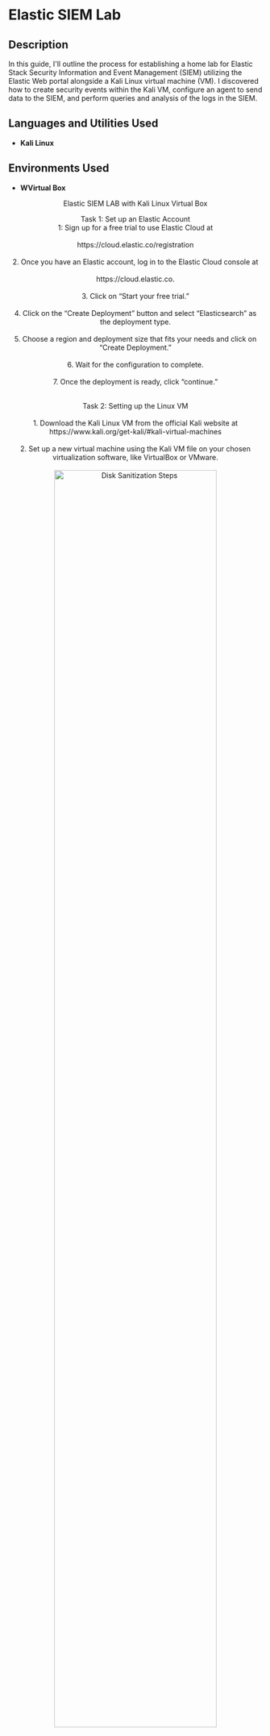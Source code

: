<h1>Elastic SIEM Lab</h1>


<h2>Description</h2>
In this guide, I'll outline the process for establishing a home lab for Elastic Stack Security Information and Event Management (SIEM) utilizing the Elastic Web portal alongside a Kali Linux virtual machine (VM). I discovered how to create security events within the Kali VM, configure an agent to send data to the SIEM, and perform queries and analysis of the logs in the SIEM. 

<h2>Languages and Utilities Used</h2>

- <b>Kali Linux</b>

<h2>Environments Used </h2>

- <b>WVirtual Box</b> 


<p align="center">
Elastic SIEM LAB with Kali Linux Virtual Box

<p align="center"> 
Task 1: Set up an Elastic Account
</br>
1: Sign up for a free trial to use Elastic Cloud at
</br>
</br>
https://cloud.elastic.co/registration
<br />
</br>
2. Once you have an Elastic account, log in to the Elastic Cloud console at
<br />
</br>
https://cloud.elastic.co.
</br>
</br>
3. Click on “Start your free trial.”
</br>
</br>
4. Click on the “Create Deployment” button and select “Elasticsearch” as the deployment type.
</br>
</br>
5. Choose a region and deployment size that fits your needs and click on “Create Deployment.”
</br>
</br>
6. Wait for the configuration to complete.
</br>
</br>
7. Once the deployment is ready, click “continue.”
</br>
</br>
<p align="center"> 
Task 2: Setting up the Linux VM
</br>
</br>
1. Download the Kali Linux VM from the official Kali website at
 <br/>
 https://www.kali.org/get-kali/#kali-virtual-machines
 </br>
 </br>
 2. Set up a new virtual machine using the Kali VM file on your chosen virtualization software, like VirtualBox or VMware.
 </br>
 </br>
 <img src="https://imgur.com/8JTfmyQ.png" height="80%" width="80%" alt="Disk Sanitization Steps"/>
 </br>
 </br>
 3. Start the VM and follow the on-screen prompts to install Kali.
 </br>
 </br>
 4. After the installation finishes, access the Kali VM by entering “kali” for both the username and password..
 </br>
 </br>

<p align="center"> 
Task 3: Setting up the Agent to Collect Logs
</br>
</br>
1. Sign in to your Elastic SIEM instance and go to the Integrations page by clicking on the main menu bar in Kibana at the top left and choosing “Integrations” from the list at the bottom.
<br/>
</br>
<img src="https://imgur.com/5VorLIh.png" height="80%" width="80%" alt="Disk Sanitization Steps"/>
<br />
<br />
2. Search for “Elastic Defend” and click on it to open the integration page.
</br>
</br>
<img src="https://imgur.com/UGAmjKe.png" height="80%" width="80%" alt="Disk Sanitization Steps"/>
</br>
</br>
3. Select “Install Elastic Defend” and follow the guidance provided on the integration page to set up the agent on your Kali VM.
</br>
</br>
<img src="https://imgur.com/FjP4QAa.png" height="80%" width="80%" alt="Disk Sanitization Steps"/>
</br>
</br>
4. Paste that command into the Kali terminal (command line).
<img src="https://imgur.com/nXOx0qW.png" height="80%" width="80%" alt="Disk Sanitization Steps"/>
</br>
</br>
5. After the agent installation is complete, which may take several minutes, you will receive a notification stating, “Elastic Agent has been successfully installed.” The agent will begin collecting and sending logs to your Elastic SIEM instance, but please allow some time for the logs to show up in the SIEM.
</br>
</br>
<img src="https://imgur.com/F4M3W2p.png" height="80%" width="80%" alt="Disk Sanitization Steps"/>
<p align="center"> 
Task 4: Generating Security Events on the Kali VM
</br>
</br>
If you are not using Kali, install Nmap on your Linux VM. Open a new Terminal and execute the following command to install it: `sudo apt-get install nmap`. If you are using Kali, Nmap is already included by default.
<br/>
 </br>
2. Perform a scan on the Kali machine by executing the command: `sudo nmap <vm-ip>`. Additionally, if your Kali VM is configured on a “bridged” network, you can also scan your host machine.
 <img src="https://imgur.com/G5TBYLL.png" height="80%" width="80%" alt="Disk Sanitization Steps"/>
<br />
<br />
3.This scan produces various security events, including the detection of open ports and the identification of services associated with those ports. Execute additional Nmap scans using commands like `nmap -sS <ip address>`, `nmap -sT <ip address>`, and `nmap -p- <ip address>`, among others.
</br>
</br>
<img src="https://imgur.com/oBAyRmQ.png" height="80%" width="80%" alt="Disk Sanitization Steps"/>
</br>
</br>
Task 5: Querying for Security Events in the Elastic SIEM
</br>
</br>
1.Within your Elastic Deployment, click on the menu icon at the top left, which features three horizontal lines, and then select the “Logs” tab found under “Observability” to access the logs from the Kali VM.
</br>
</br>
<img src="https://imgur.com/Y4ZPFqj.png" height="80%" width="80%" alt="Disk Sanitization Steps"/>
</br>
</br>
2. In the search bar, input a query to filter the logs. For instance, to find all logs associated with Nmap scans, you can use the query: `event.action: "nmap_scan"` or `process.args: "sudo"`.
</br>
</br>
3. Click on the “Search” button to execute the search query.
</br>
</br>
4. The results of your search query will appear in the table below. You can click on the three dots next to each event to access additional details.
</br>
</br>
<img src="https://imgur.com/G4KDvfN.png" height="80%" width="80%" alt="Disk Sanitization Steps"/>
<p align="center">
</br>
</br>
Task 6: Create a Dashboard to Visualize the Events
</br>
</br>
1.Navigate to the Elastic web portal at https://cloud.elastic.co/.
</br>
</br>
2. Click on the menu icon at the top left, then under “Analytics,” select “Dashboards.”
</br>
</br>
<img src="https://imgur.com/5h4bsZ3.png" height="80%" width="80%" alt="Disk Sanitization Steps"/>
<br />
</br>
3. Click the “Create dashboard” button located at the top right to initiate the creation of a new dashboard.
</br>
</br>
4. Select the “Create Visualization” button to add a new visualization to your dashboard.
</br>
</br>
5. Select “Area” or “Line” as the visualization type, depending on your preference. This will create a chart that shows the count of events over time.
</br>
</br>
<img src="https://imgur.com/FsxWeoM.png" height="80%" width="80%" alt="Disk Sanitization Steps"/>
<p align="center"> 
</br>
</br>
6. In the “Metrics” section of the visualization editor on the right, choose “Count” as the vertical field type and select “Timestamp” for the horizontal field. This setup will display the number of events over time.
</br>
</br>
<img src="https://imgur.com/jJkQESe.png" height="80%" width="80%" alt="Disk Sanitization Steps"/>
<img src="https://imgur.com/HhgM8dj.png" height="80%" width="80%" alt="Disk Sanitization Steps"/>
<img src="https://imgur.com/8gA7fCu.png" height="80%" width="80%" alt="Disk Sanitization Steps"/>
<br/>
</br>
<p align="center"> 
7. Click on the “Save” button to save the visualization and then complete the rest of the settings.
</br>
</br>
<img src="https://imgur.com/43lSLCe.png" height="80%" width="80%" alt="Disk Sanitization Steps"/>
</br>
</br>
Task 7: Create an Alert
<br/>
</br>
1. Click on the menu icon on the top-left, then under “Security,” click on “Alerts.”
</br>
</br>
2. Click on “Manage rules” at the top right.
<img src="https://imgur.com/1569AYB.png" height="80%" width="80%" alt="Disk Sanitization Steps"/>
<br />
<br />
3. Click on the “Create new rule” button at the top right.
</br>
</br>
4. Under the “Define rule” section, select the “Custom query” option from the dropdown menu.
</br>
</br>
5. In the “Custom query” section, specify the conditions for the rule. You can utilize the following query to identify Nmap scan events.
</br>
</br>
<img src="https://imgur.com/6OFw2yM.png" height="80%" width="80%" alt="Disk Sanitization Steps"/>
</br>
</br>
This query will match all events with the action “nmap_scan.” Then click “Continue.”
</br>
</br>
6. Under the “About rule” section, give your rule a name and a description (Nmap Scan Detection).
</br>
</br>
7. Assign a severity level to the alert to help prioritize alerts according to their significance. Leave all other default settings under “Schedule rule” unchanged and click “Continue.”
</br>
</br>
<img src="https://imgur.com/XV4Vgkz.png" height="80%" width="80%" alt="Disk Sanitization Steps"/>
</br>
</br>
8. In the “Actions” section, choose the action you wish to execute when the rule is triggered. Options include sending an email notification, creating a Slack message, or initiating a custom webhook.
</br>
</br>
9. Finally, click the “Create and enable rule” button to create the alert.
</br>
</br>
<img src="https://imgur.com/MVWWDD0.png" height="80%" width="80%" alt="Disk Sanitization Steps"/>
<p align="center"> 
</p>

<!--
 ```diff
- text in red
+ text in green
! text in orange
# text in gray
@@ text in purple (and bold)@@
```
--!>
